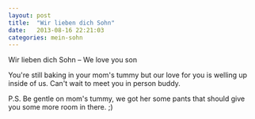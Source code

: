 ```yaml
---
layout: post
title:  "Wir lieben dich Sohn"
date:   2013-08-16 22:21:03
categories: mein-sohn
---
```


Wir lieben dich Sohn – We love you son

You're still baking in your mom's tummy but our love for you is welling up inside of us. Can't wait to meet you in person buddy.

P.S. Be gentle on mom's tummy, we got her some pants that should give you some more room in there. ;)